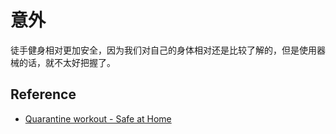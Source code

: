 # 意外

徒手健身相对更加安全，因为我们对自己的身体相对还是比较了解的，但是使用器械的话，就不太好把握了。

## Reference

 - [Quarantine workout - Safe at Home](https://www.facebook.com/amazingwg/videos/228286328281480/)
